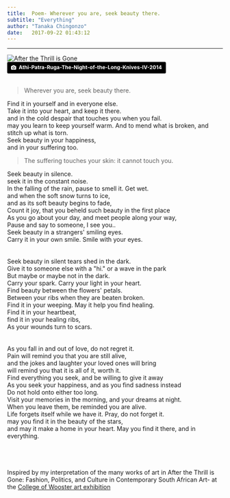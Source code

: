 ```yaml
---
title:  Poem- Wherever you are, seek beauty there.
subtitle: "Everything"
author: "Tanaka Chingonzo"
date:   2017-09-22 01:43:12
---
```

---

![After the Thrill is Gone](http://img3.hungertv.com/wp-content/uploads/2015/09/Athi-Patra-Ruga-The-Night-of-the-Long-Knives-IV-2014-archival-ink-jet-print-on-photorag-baryta-150-x-190cm-edition-of-10-Copyright-Athi-Patra-Ruga-Courtesy-Tyburn-Gallery.gif)
<a style="background-color:black;color:white;text-decoration:none;padding:4px 6px;font-family:-apple-system, BlinkMacSystemFont, &quot;San Francisco&quot;, &quot;Helvetica Neue&quot;, Helvetica, Ubuntu, Roboto, Noto, &quot;Segoe UI&quot;, Arial, sans-serif;font-size:12px;font-weight:bold;line-height:1.2;display:inline-block;border-radius:3px;" href="https://www.artsy.net/artwork/athi-patra-ruga-the-night-of-the-long-knives-iii" target="_blank" rel="noopener noreferrer" title="Download free do whatever you want high-resolution photos from James Hammond"><span style="display:inline-block;padding:2px 3px;"><svg xmlns="http://www.w3.org/2000/svg" style="height:12px;width:auto;position:relative;vertical-align:middle;top:-1px;fill:white;" viewBox="0 0 32 32"><title></title><path d="M20.8 18.1c0 2.7-2.2 4.8-4.8 4.8s-4.8-2.1-4.8-4.8c0-2.7 2.2-4.8 4.8-4.8 2.7.1 4.8 2.2 4.8 4.8zm11.2-7.4v14.9c0 2.3-1.9 4.3-4.3 4.3h-23.4c-2.4 0-4.3-1.9-4.3-4.3v-15c0-2.3 1.9-4.3 4.3-4.3h3.7l.8-2.3c.4-1.1 1.7-2 2.9-2h8.6c1.2 0 2.5.9 2.9 2l.8 2.4h3.7c2.4 0 4.3 1.9 4.3 4.3zm-8.6 7.5c0-4.1-3.3-7.5-7.5-7.5-4.1 0-7.5 3.4-7.5 7.5s3.3 7.5 7.5 7.5c4.2-.1 7.5-3.4 7.5-7.5z"></path></svg></span><span style="display:inline-block;padding:2px 3px;">Athi-Patra-Ruga-The-Night-of-the-Long-Knives-IV-2014</span></a>
<br>
<br>

>Wherever you are, seek beauty there.<br>

Find it in yourself and in everyone else.<br>
Take it into your heart, and keep it there.<br>
and in the cold despair that touches you when you fail.<br>
may you learn to keep yourself warm.
And to mend what is broken, and stitch up what is torn.<br>
Seek beauty in your happiness,<br>
and in your suffering too.<br>

>The suffering touches your skin: it cannot touch you.<br>

Seek beauty in silence.<br>
seek it in the constant noise.<br>
In the falling of the rain, pause to smell it. Get wet.<br>
and when the soft snow turns to ice,<br>
and as its soft beauty begins to fade,<br>
Count it joy, that you beheld such beauty in the first place<br>
As you go about your day, and meet people along your way,<br>
Pause and say to someone, I see you..<br>
Seek beauty in a strangers' smiling eyes.<br>
Carry it in your own smile. Smile with your eyes.<br>
<br>
<br>
Seek beauty in silent tears shed in the dark.<br>
Give it to someone else with a "hi." or a wave in the park<br>
But maybe or maybe not in the dark.<br>
Carry your spark. Carry your light in your heart.<br>
Find beauty between the flowers' petals.<br>
Between your ribs when they are beaten broken.<br>
Find it in your weeping. May it help you find healing.<br>
Find it in your heartbeat,<br>
find it in your healing ribs,<br>
As your wounds turn to scars.<br>
<br>
<br>
As you fall in and out of love, do not regret it.<br>
Pain will remind you that you are still alive,<br>
and the jokes and laughter your loved ones will bring<br>
 will remind you that it is all of it, worth it.<br>
Find everything you seek, and be willing to give it away<br>
As you seek your happiness, and as you find sadness instead<br>
Do not hold onto either too long.<br>
Visit your memories in the morning, and your dreams at night.<br>
When you leave them, be reminded you are alive.<br>
Life forgets itself while we have it. Pray, do not forget it.<br>
may you find it in the beauty of the stars,<br>
and may it make a home in your heart.
May you find it there, and in everything.<br>
<br>
<br>
<br>
<br>
Inspired by my interpretation of the many works of art in After the Thrill is Gone: Fashion, Politics, and Culture in Contemporary South African Art- at the [College of Wooster art exhibition](https://www.wooster.edu/arts/museum/exhibit/current/)
